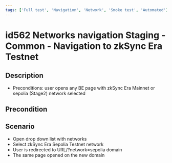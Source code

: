 ```yaml
---
tags: ['Full test', 'Navigation', 'Network', 'Smoke test', 'Automated']
---
```


# id562 Networks navigation Staging - Common - Navigation to zkSync Era Testnet

## Description
  - Preconditions: user opens any BE page with zkSync Era Mainnet or sepolia (Stage2) network selected

## Precondition


## Scenario
- Open drop down list with networks
- Select zkSync Era Sepolia Testnet network
- User is redirected to URL/?network=sepolia domain
- The same page opened on the new domain
